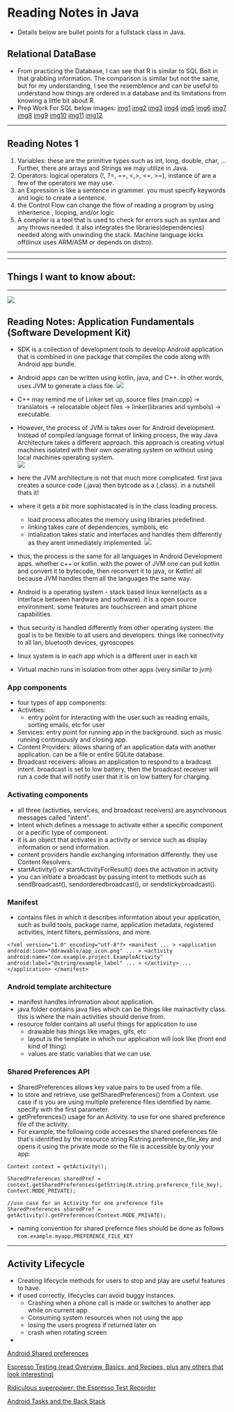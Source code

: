 # Reading Notes in Java
- Details below are bullet points for a fullstack class in Java.
## Relational DataBase
- From practicing the Database, I can see that R is similar to SQL Bolt in that grabbing information. The comparison is similar but not the same, but for my understanding, I see the resemblence and can be useful to understand how things are ordered in a database and its limitations from knowing a little bit about R.
- Prep Work For SQL below images:
[img1](public/prepImg/prepsql1.JPG)
[img2](public/prepImg/prepsql2.JPG)
[img3](public/prepImg/prepsql3.JPG)
[img4](public/prepImg/prepsql4.JPG)
[img5](public/prepImg/prepsql5.JPG)
[img6](public/prepImg/prepsql6.JPG)
[img7](public/prepImg/prepsql13.JPG)
[img8](public/prepImg/prepsql14.JPG)
[img9](public/prepImg/prepsql15.JPG)
[img10](public/prepImg/prepsql16.JPG)
[img11](public/prepImg/prepsql17.JPG)
[img12](public/prepImg/prepsql18.JPG)




****
## Reading Notes 1
1. Variables: these are the primitive types such as int, long, double, char, ... Further, there are arrays and Strings we may utilize in Java. 
2. Operators: logical operators (!, ?=, ==,  <,>, <=, >=), instance of are a few of the operators we may use.
3. an Expression is like a sentence in grammer. you must specify keywords and logic to create a sentence. 
4. the Control Flow can change the flow of reading a program by using inheritence , looping, and/or logic 
5. A compiler is a tool that is used to check for errors such as syntax and any throws needed. it also integrates the libraries(dependencies) needed along with unwinding the stack. Machine language kicks off(linux uses ARM/ASM or depends on distro). 

****

****
## Things I want to know about:
****

![](public/AndroidDrawing.jpg)

## Reading Notes: Application Fundamentals (Software Development Kit)
  - SDK is a collection of development tools to develop Android application that is combined in one package that compiles the code along with Android app bundle.
  - Android apps can be written using kotlin, java, and C++. In other words, uses JVM to generate a class file. 
  ![](public/jvm2.JPG)
  - C++ may remind me of Linker set up, source files (main.cpp) -> translators -> relocatable object files -> linker(libraries and symbols) -> executable. 
  - However, the process of JVM is takes over for Android development. Instead of compiled language format of linking process, the way Java Architecture takes a different approach. this approach is creating virtual machines isolated with their own operating system on without using local machines operating system.   
  ![](public/jvm1.JPG)
  - here the JVM architecture is not that much more complicated. first java creates a source code (.java) then bytcode as a (.class). in a nutshell thats it!
  - where it gets a bit more sophistacated is in the class loading process.
    - load process allocates the memory using libraries predefined.
    - linking takes care of dependencies, symbols, etc
    - intialization takes static and interfaces and handles them differently as they arent immediately implemented.
    ![](public/jvm3.JPG)
  - thus, the process is the same for all languages in Android Development apps. whether c++ or kotlin. with the power of JVM one can pull kotlin and convert it to bytecode, then reconvert it to java, or Kotlin! all because JVM handles them all the languages the same way. 

- Android is a operating system - stack based linux kernel(acts as a interface between hardware and software). it is a open source environment. some features are touchscreen and smart phone capabilities. 
- thus security is handled differently from other operating system. the goal is to be flexible to all users and developers. things like connectivity to all lan, bluetooth devices, gyroscopes.
- linux system is in each app which is a different user in each kit
- Virtual machin runs in isolation from other apps (very similar to jvm)

### App components
- four types of app components: 
- Activities:
  - entry point for interacting with the user.such as reading emails, sorting emails, etc for user
- Services: entry point for running app in the background. such as music running continuously and closing app.
- Content Providers: allows sharing of an application data with another application. can be a file or entire SQLite database.
- Broadcast receivers: allows an application to respond to a bradcast intent. broadcast is set to low battery, then the broadcast receiver will run a code that will notify user that it is on low battery for charging. 

### Activating components
- all three (activities, services, and broadcast receivers) are asynchronous  messages called "intent".
- Intent which defines a message  to activate either a specific component or a pecific type of component. 
- it is an object that activates in a activity or service such as display information or send information.
- content providers handle exchanging information differently. they use Content Resolvers.
- startActivity() or startActivityForResult() does the activation in activity
- you can initiate a broadcast by passing intent to methods such as sendBroadcast(), sendorderedbroadcast(), or sendstickybroadcast().


### Manifest
- contains files in which it describes informtation about your application, such as build tools, package name, application metadata, registered activities, intent filters, permissions, and more.

`<?xml version="1.0" encoding="utf-8"?>
<manifest ... >
    <application android:icon="@drawable/app_icon.png" ... >
        <activity android:name="com.example.project.ExampleActivity"
                  android:label="@string/example_label" ... >
        </activity>
        ...
    </application>
</manifest>`

### Android template architecture
- manifest handles infromation about application.
- java folder contains java files which can be things like mainactivity class. this is where the main activities should derive from.
- resource folder contains all useful things for application to use
  - drawable has things like images, gifs, etc
  - layout is the template in which our application will look like (front end kind of thing)
  - values are static variables that we can use.


 ### Shared Preferences API
 - SharedPreferences allows key value pairs to be used from a file. 
 - to store and retrieve, use getSharedPreferences() from a Context. use case if is you are using multiple preference files identified by name. specify with the first parameter.
 - getPreferences() usage for an Activity. to use for one shared preference file of the activity.
 - For example, the following code accesses the shared preferences file that's identified by the resource string R.string.preference_file_key and opens it using the private mode so the file is accessible by only your app:

  ```
  Context context = getActivity();

  SharedPreferences sharedPref = context.getSharedPreferences(getString(R.string.preference_file_key),
  Context.MODE_PRIVATE);

  //use case for an Activity for one preference file
  SharedPreferences sharedPref = getActivity().getPreferences(Context.MODE_PRIVATE);

  ````

- naming convention for shared prefernce files should be done as follows `com.example.myapp.PREFERENCE_FILE_KEY` 

***

## Activity Lifecycle

- Creating lifecycle methods for users to stop and play are useful features to have.
- if used correctly, lifecycles can avoid buggy instances.
  * Crashing when a phone call is made or switches to another app while on current app.
  * Consuming system resources when not using the app
  * losing the users progress if returned later on
  * crash when rotating screen
- 
 
[Android Shared preferences](https://developer.android.com/training/data-storage/shared-preferences)

<a href="https://developer.android.com/training/testing/espresso" _target="blank">Espresso Testing (read Overview, Basics, and Recipes, plus any others that look interesting)</a>

<a href="https://developer.android.com/studio/test/espresso-test-recorder">Ridiculous superpower: the Espresso Test Recorder</a>

<a href="https://developer.android.com/guide/components/activities/tasks-and-back-stack" _target="blank">Android Tasks and the Back Stack</a>